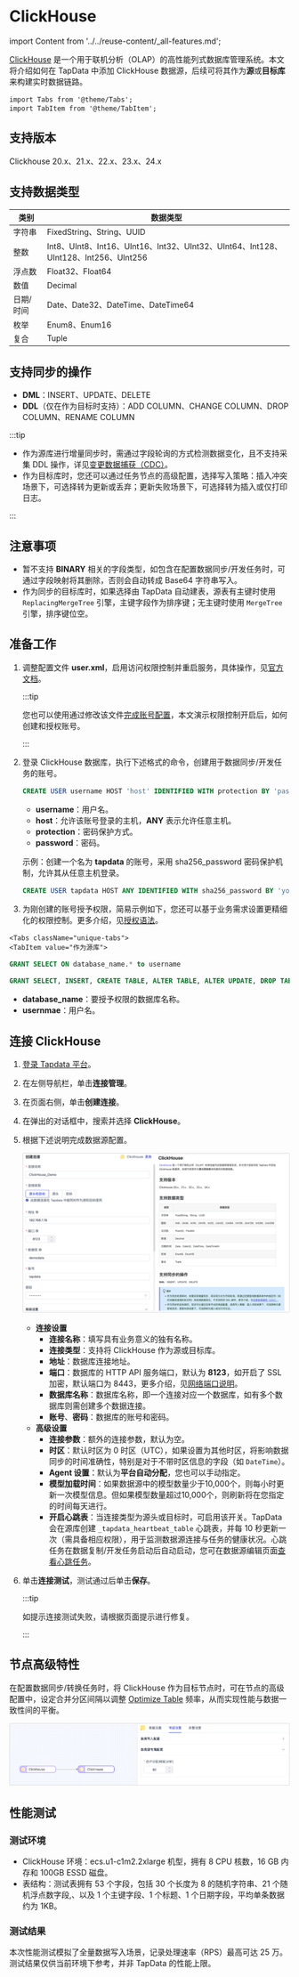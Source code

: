 # ClickHouse
import Content from '../../reuse-content/_all-features.md';

<Content />

[ClickHouse](https://clickhouse.com/) 是一个用于联机分析（OLAP）的高性能列式数据库管理系统。本文将介绍如何在 TapData 中添加 ClickHouse 数据源，后续可将其作为**源**或**目标库**来构建实时数据链路。

```mdx-code-block
import Tabs from '@theme/Tabs';
import TabItem from '@theme/TabItem';
```

## 支持版本

Clickhouse 20.x、21.x、22.x、23.x、24.x

## 支持数据类型

| 类别      | 数据类型                                                     |
| --------- | ------------------------------------------------------------ |
| 字符串    | FixedString、String、UUID                                    |
| 整数      | Int8、UInt8、Int16、UInt16、Int32、UInt32、UInt64、Int128、UInt128、Int256、UInt256 |
| 浮点数    | Float32、Float64                                             |
| 数值      | Decimal                                                      |
| 日期/时间 | Date、Date32、DateTime、DateTime64                           |
| 枚举      | Enum8、Enum16                                                |
| 复合      | Tuple                                                        |

## 支持同步的操作

* **DML**：INSERT、UPDATE、DELETE
* **DDL**（仅在作为目标时支持）：ADD COLUMN、CHANGE COLUMN、DROP COLUMN、RENAME COLUMN

:::tip

* 作为源库进行增量同步时，需通过字段轮询的方式检测数据变化，且不支持采集 DDL 操作，详见[变更数据捕获（CDC）](../../introduction/change-data-capture-mechanism.md)。
* 作为目标库时，您还可以通过任务节点的高级配置，选择写入策略：插入冲突场景下，可选择转为更新或丢弃；更新失败场景下，可选择转为插入或仅打印日志。

:::

## 注意事项

* 暂不支持 **BINARY** 相关的字段类型，如包含在配置数据同步/开发任务时，可通过字段映射将其删除，否则会自动转成 Base64 字符串写入。
* 作为同步的目标库时，如果选择由 TapData 自动建表，源表有主键时使用 `ReplacingMergeTree` 引擎，主键字段作为排序键；无主键时使用 `MergeTree` 引擎，排序键位空。

## 准备工作

1. 调整配置文件 **user.xml**，启用访问权限控制并重启服务，具体操作，见[官方文档](https://clickhouse.com/docs/zh/operations/access-rights#enabling-access-control)。

   :::tip

   您也可以使用通过修改该文件[完成账号配置](https://clickhouse.com/docs/zh/operations/settings/settings-users/)，本文演示权限控制开启后，如何创建和授权账号。

   :::

2. 登录 ClickHouse 数据库，执行下述格式的命令，创建用于数据同步/开发任务的账号。

   ```sql
   CREATE USER username HOST 'host' IDENTIFIED WITH protection BY 'password';
   ```

   * **username**：用户名。
   * **host**：允许该账号登录的主机，**ANY** 表示允许任意主机。
   * **protection**：密码保护方式。
   * **password**：密码。

   示例：创建一个名为 **tapdata** 的账号，采用 sha256_password 密码保护机制，允许其从任意主机登录。

   ```sql
   CREATE USER tapdata HOST ANY IDENTIFIED WITH sha256_password BY 'your_password';
   ```

3. 为刚创建的账号授予权限，简易示例如下，您还可以基于业务需求设置更精细化的权限控制。更多介绍，见[授权语法](https://clickhouse.com/docs/zh/sql-reference/statements/grant/)。

```mdx-code-block
<Tabs className="unique-tabs">
<TabItem value="作为源库">
```
```sql
GRANT SELECT ON database_name.* to username 
```
</TabItem>

<TabItem value="作为目标库">

```sql
GRANT SELECT, INSERT, CREATE TABLE, ALTER TABLE, ALTER UPDATE, DROP TABLE, TRUNCATE ON database_name.* TO username
```
</TabItem>
</Tabs>


   * **database_name**：要授予权限的数据库名称。
   * **usernmae**：用户名。

## 连接 ClickHouse

1. [登录 Tapdata 平台](../../user-guide/log-in.md)。

2. 在左侧导航栏，单击**连接管理**。

3. 在页面右侧，单击**创建连接**。

4. 在弹出的对话框中，搜索并选择 **ClickHouse**。

5. 根据下述说明完成数据源配置。

   ![clickhouse_connection](../../images/clickhouse_connection.png)

   * **连接设置**
      * **连接名称**：填写具有业务意义的独有名称。
      * **连接类型**：支持将 ClickHouse 作为源或目标库。
      * **地址**：数据库连接地址。
      * **端口**：数据库的 HTTP API 服务端口，默认为 **8123**，如开启了 SSL 加密，默认端口为 8443，更多介绍，见[网络端口说明](https://clickhouse.com/docs/en/guides/sre/network-ports/)。
      * **数据库名称**：数据库名称，即一个连接对应一个数据库，如有多个数据库则需创建多个数据连接。
      * **账号**、**密码**：数据库的账号和密码。
   * **高级设置**
      * **连接参数**：额外的连接参数，默认为空。
      * **时区**：默认时区为 0 时区（UTC），如果设置为其他时区，将影响数据同步的时间准确性，特别是对于不带时区信息的字段（如 `DateTime`）。
      * **Agent 设置**：默认为**平台自动分配**，您也可以手动指定。
      * **模型加载时间**：如果数据源中的模型数量少于10,000个，则每小时更新一次模型信息。但如果模型数量超过10,000个，则刷新将在您指定的时间每天进行。
      * **开启心跳表**：当连接类型为源头或目标时，可启用该开关。TapData 会在源库创建 `_tapdata_heartbeat_table` 心跳表，并每 10 秒更新一次（需具备相应权限），用于监测数据源连接与任务的健康状况。心跳任务在数据复制/开发任务启动后自动启动，您可在数据源编辑页面[查看心跳任务](../../best-practice/heart-beat-task.md)。

6. 单击**连接测试**，测试通过后单击**保存**。

   :::tip

   如提示连接测试失败，请根据页面提示进行修复。

   :::

## 节点高级特性

在配置数据同步/转换任务时，将 ClickHouse 作为目标节点时，可在节点的高级配置中，设定合并分区间隔以调整 [Optimize Table](https://clickhouse.com/docs/en/sql-reference/statements/optimize) 频率，从而实现性能与数据一致性间的平衡。

![ClickHouse 节点高级特性](../../images/clickhouse_node_advanced_settings.png)



## 性能测试

### 测试环境

* ClickHouse 环境：ecs.u1-c1m2.2xlarge 机型，拥有 8 CPU 核数，16 GB 内存和 100GB ESSD 磁盘。
* 表结构：测试表拥有 53 个字段，包括 30 个长度为 8 的随机字符串、21 个随机浮点数字段,、以及 1 个主键字段、1 个标题、1 个日期字段，平均单条数据约为 1KB。

### 测试结果

本次性能测试模拟了全量数据写入场景，记录处理速率（RPS）最高可达 25 万。测试结果仅供当前环境下参考，并非 TapData 的性能上限。
